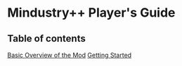 # Mindustry++ Player's Guide
## Table of contents
[Basic Overview of the Mod](/README.md)
[Getting Started](./getting_started.md)
